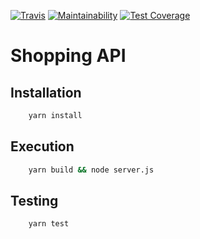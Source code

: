 [![Travis](https://img.shields.io/travis/vinyguedess/shopping-api.svg)](https://travis-ci.org/vinyguedess/shopping-api)
[![Maintainability](https://api.codeclimate.com/v1/badges/01d53aa67c483d8e2bb4/maintainability)](https://codeclimate.com/github/vinyguedess/shopping-api/maintainability)
[![Test Coverage](https://api.codeclimate.com/v1/badges/01d53aa67c483d8e2bb4/test_coverage)](https://codeclimate.com/github/vinyguedess/shopping-api/test_coverage)

# Shopping API


## Installation
```bash
    yarn install
```

## Execution
```bash
    yarn build && node server.js
```

## Testing
```bash
    yarn test
```